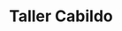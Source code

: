 ---
title: "Taller Cabildo"
url: /ciudad-autonoma-de-buenos-aires/taller-cabildo/
shop: reparación de automóviles
---